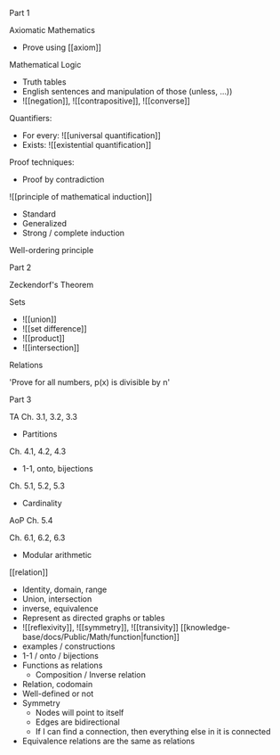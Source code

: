 Part 1

Axiomatic Mathematics
- Prove using [[axiom]]

Mathematical Logic
- Truth tables
- English sentences and manipulation of those (unless, ...))
- ![[negation]], ![[contrapositive]], ![[converse]]

Quantifiers:
- For every: ![[universal quantification]]
- Exists: ![[existential quantification]]
  
Proof techniques:
- Proof by contradiction

![[principle of mathematical induction]]
- Standard
- Generalized
- Strong / complete induction

Well-ordering principle

Part 2

Zeckendorf's Theorem

Sets
- ![[union]]
- ![[set difference]]
- ![[product]]
- ![[intersection]]

Relations

'Prove for all numbers, p(x) is divisible by n'

Part 3

TA
Ch. 3.1, 3.2, 3.3
- Partitions

Ch. 4.1, 4.2, 4.3
- 1-1, onto, bijections

Ch. 5.1, 5.2, 5.3
- Cardinality

AoP
Ch. 5.4

Ch. 6.1, 6.2, 6.3
- Modular arithmetic

[[relation]]
- Identity, domain, range
- Union, intersection
- inverse, equivalence
- Represent as directed graphs or tables
- ![[reflexivity]], ![[symmetry]], ![[transivity]]
[[knowledge-base/docs/Public/Math/function|function]]
- examples / constructions
- 1-1 / onto / bijections
- Functions as relations
	- Composition / Inverse relation
- Relation, codomain
- Well-defined or not
- Symmetry
	- Nodes will point to itself
	- Edges are bidirectional
	- If I can find a connection, then everything else in it is connected
- Equivalence relations are the same as relations






